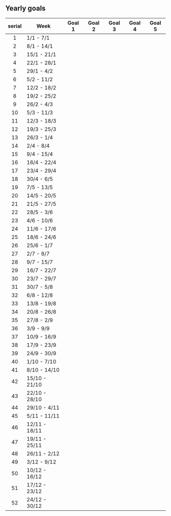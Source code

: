 ## Yearly goals 

| serial | Week          | Goal 1 | Goal 2 | Goal 3 | Goal 4 | Goal 5 |
| :----: | ------------- | ------ | ------ | ------ | ------ | ------ |
|   1    | 1/1 - 7/1     |        |        |        |        |        |
|   2    | 8/1 - 14/1    |        |        |        |        |        |
|   3    | 15/1 - 21/1   |        |        |        |        |        |
|   4    | 22/1 - 28/1   |        |        |        |        |        |
|   5    | 29/1 - 4/2    |        |        |        |        |        |
|   6    | 5/2 - 11/2    |        |        |        |        |        |
|   7    | 12/2 - 18/2   |        |        |        |        |        |
|   8    | 19/2 - 25/2   |        |        |        |        |        |
|   9    | 26/2 - 4/3    |        |        |        |        |        |
|   10   | 5/3 - 11/3    |        |        |        |        |        |
|   11   | 12/3 - 18/3   |        |        |        |        |        |
|   12   | 19/3 - 25/3   |        |        |        |        |        |
|   13   | 26/3 - 1/4    |        |        |        |        |        |
|   14   | 2/4 - 8/4     |        |        |        |        |        |
|   15   | 9/4 - 15/4    |        |        |        |        |        |
|   16   | 16/4 - 22/4   |        |        |        |        |        |
|   17   | 23/4 - 29/4   |        |        |        |        |        |
|   18   | 30/4 - 6/5    |        |        |        |        |        |
|   19   | 7/5 - 13/5    |        |        |        |        |        |
|   20   | 14/5 - 20/5   |        |        |        |        |        |
|   21   | 21/5 - 27/5   |        |        |        |        |        |
|   22   | 28/5 - 3/6    |        |        |        |        |        |
|   23   | 4/6 - 10/6    |        |        |        |        |        |
|   24   | 11/6 - 17/6   |        |        |        |        |        |
|   25   | 18/6 - 24/6   |        |        |        |        |        |
|   26   | 25/6 - 1/7    |        |        |        |        |        |
|   27   | 2/7 - 8/7     |        |        |        |        |        |
|   28   | 9/7 - 15/7    |        |        |        |        |        |
|   29   | 16/7 - 22/7   |        |        |        |        |        |
|   30   | 23/7 - 29/7   |        |        |        |        |        |
|   31   | 30/7 - 5/8    |        |        |        |        |        |
|   32   | 6/8 - 12/8    |        |        |        |        |        |
|   33   | 13/8 - 19/8   |        |        |        |        |        |
|   34   | 20/8 - 26/8   |        |        |        |        |        |
|   35   | 27/8 - 2/9    |        |        |        |        |        |
|   36   | 3/9 - 9/9     |        |        |        |        |        |
|   37   | 10/9 - 16/9   |        |        |        |        |        |
|   38   | 17/9 - 23/9   |        |        |        |        |        |
|   39   | 24/9 - 30/9   |        |        |        |        |        |
|   40   | 1/10 - 7/10   |        |        |        |        |        |
|   41   | 8/10 - 14/10  |        |        |        |        |        |
|   42   | 15/10 - 21/10 |        |        |        |        |        |
|   43   | 22/10 - 28/10 |        |        |        |        |        |
|   44   | 29/10 - 4/11  |        |        |        |        |        |
|   45   | 5/11 - 11/11  |        |        |        |        |        |
|   46   | 12/11 - 18/11 |        |        |        |        |        |
|   47   | 19/11 - 25/11 |        |        |        |        |        |
|   48   | 26/11 - 2/12  |        |        |        |        |        |
|   49   | 3/12 - 9/12   |        |        |        |        |        |
|   50   | 10/12 - 16/12 |        |        |        |        |        |
|   51   | 17/12 - 23/12 |        |        |        |        |        |
|   52   | 24/12 - 30/12 |        |        |        |        |        |
